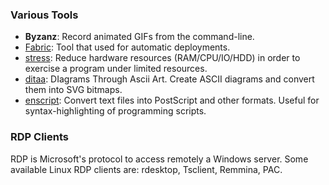 ### Various Tools ###

 - **Byzanz**:
   Record animated GIFs from the command-line.
 - [Fabric](http://fabfile.org/):
   Tool that used for automatic deployments.
 - [stress](http://people.seas.harvard.edu/~apw/stress/):
   Reduce hardware resources (RAM/CPU/IO/HDD) in order to exercise
   a program under limited resources.
 - [ditaa](http://ditaa.sourceforge.net/):
   DIagrams Through Ascii Art.
   Create ASCII diagrams and convert them into SVG bitmaps.
 - [enscript](http://www.gnu.org/software/enscript/):
   Convert text files into PostScript and other formats.
   Useful for syntax-highlighting of programming scripts.


### RDP Clients

RDP is Microsoft's protocol to access remotely a Windows server.
Some available Linux RDP clients are: rdesktop, Tsclient, Remmina, PAC.
